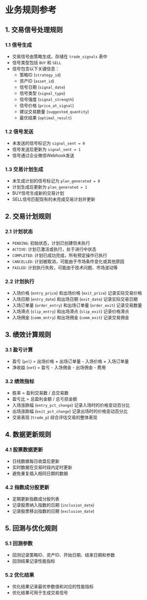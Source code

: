 # 业务规则参考

## 1. 交易信号处理规则

### 1.1 信号生成
- 交易信号由策略生成，存储在 `trade_signals` 表中
- 信号类型包括 `BUY` 和 `SELL`
- 信号包含以下关键信息：
  - 策略ID (`strategy_id`)
  - 资产ID (`asset_id`)
  - 信号日期 (`signal_date`)
  - 信号类型 (`signal_type`)
  - 信号强度 (`signal_strength`)
  - 信号价格 (`price_at_signal`)
  - 建议交易数量 (`suggested_quantity`)
  - 最优结果 (`optimal_result`)

### 1.2 信号发送
- 未发送的信号标记为 `signal_sent = 0`
- 信号发送后更新为 `signal_sent = 1`
- 信号通过企业微信Webhook发送

### 1.3 交易计划生成
- 未生成计划的信号标记为 `plan_generated = 0`
- 计划生成后更新为 `plan_generated = 1`
- BUY信号生成新的交易计划
- SELL信号匹配现有的未完成交易计划并更新

## 2. 交易计划规则

### 2.1 计划状态
- `PENDING`: 初始状态，计划已创建但未执行
- `ACTIVE`: 计划已激活或执行，处于进行中状态
- `COMPLETED`: 计划已成功完成，所有预定操作已执行
- `CANCELLED`: 计划被取消，可能由于市场条件变化或其他原因
- `FAILED`: 计划执行失败，可能由于技术问题、市场波动等

### 2.2 计划执行
- 入场价格 (`entry_price`) 和出场价格 (`exit_price`) 记录实际交易价格
- 入场日期 (`entry_date`) 和出场日期 (`exit_date`) 记录实际交易日期
- 入场订单量 (`order_entry`) 和出场订单量 (`order_exit`) 记录交易数量
- 入场滑点 (`slip_entry`) 和出场滑点 (`slip_exit`) 记录价格滑点
- 入场佣金 (`comm_entry`) 和出场佣金 (`comm_exit`) 记录交易佣金

## 3. 绩效计算规则

### 3.1 盈亏计算
- 盈亏 (`pnl`) = 出场价格 × 出场订单量 - 入场价格 × 入场订单量
- 净收益 (`net`) = 盈亏 - 入场佣金 - 出场佣金 - 费用

### 3.2 绩效指标
- 胜率 = 盈利交易数 / 总交易数
- 盈亏比 = 总盈利金额 / 总亏损金额
- 入场涨跌幅 (`entry_pct_change`) 记录入场时的价格变动百分比
- 出场涨跌幅 (`exit_pct_change`) 记录出场时的价格变动百分比
- 交易表现 (`trade_p`) 综合评估交易的整体表现

## 4. 数据更新规则

### 4.1 股票数据更新
- 日线数据每日收盘后更新
- 实时数据在交易时段内定时更新
- 避免重复插入相同日期的数据

### 4.2 指数成分股更新
- 定期更新指数成分股列表
- 记录股票纳入指数的日期 (`inclusion_date`)
- 记录股票移出指数的日期 (`exclusion_date`)

## 5. 回测与优化规则

### 5.1 回测参数
- 回测记录策略ID、资产ID、开始日期、结束日期和参数
- 回测结果记录性能指标

### 5.2 优化结果
- 优化结果记录最优参数值和对应的性能指标
- 优化结果可用于生成交易信号
